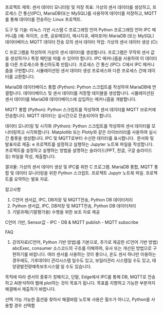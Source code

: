 프로젝트 제목: 센서 데이터 모니터링 및 저장
목표:
가상의 센서 데이터를 생성하고, 프로세스 간 통신(IPC), MariaDB(또는 MySQL)를 사용하여 데이터를 저장하고, MQTT를 통해 데이터를 전송하는 Linux 프로젝트.

도구 및 기술:
리눅스 기반 시스템
C 프로그래밍 언어
Python 프로그래밍 언어
IPC 메커니즘 (예: 파이프, 소켓, 공유메모리, 메시지큐, 세마포어)
MariaDB (또는 MySQL) 데이터베이스
MQTT 데이터 전송
모의 센서 데이터
작업:
가상의 센서 데이터 생성 (C):

C 프로그램을 작성하여 가상의 센서 데이터를 생성합니다.
프로그램은 무작위 센서 값을 생성하거나 특정 패턴을 따를 수 있어야 합니다.
IPC 메커니즘을 사용하여 이 데이터를 다른 프로세스와 통신하도록 만듭니다.
프로세스 간 통신 (IPC):
C에서 IPC 메커니즘을 구현합니다.
시뮬레이션된 센서 데이터 생성 프로세스와 다른 프로세스 간에 데이터를 교환합니다.

MariaDB 데이터베이스 통합 (Python):
Python 스크립트를 작성하여 MariaDB에 연결합니다.
데이터베이스 및 센서 데이터를 저장할 테이블을 생성합니다.
시뮬레이션된 센서 데이터를 MariaDB 데이터베이스에 삽입하는 메커니즘을 개발합니다.

MQTT 통합 (Python):
Python 스크립트를 작성하여 센서 데이터를 MQTT 브로커에 전송합니다.
MQTT 데이터는 실시간으로 전송되어야 합니다.

데이터 모니터링 및 시각화 (Python):
Python 스크립트를 작성하여 센서 데이터를 모니터링하고 시각화합니다.
Matplotlib 또는 Plotly와 같은 라이브러리를 사용하여 실시간 플롯을 생성합니다.
IPC 및 MQTT로부터 수신한 데이터를 표시합니다.
​
문서화 및 발표자료 제출:
e
프로젝트를 설정하고 실행하는 Jupyter 노트북 파일을 작성합니다.
​프로젝트를 설정하고 실행하는 방법을 설명하는 슬라이드(PPT, 한글, 구글 슬라이드 등) 파일을 작성, 제출합니다.

결과물:
가상의 센서 데이터 생성 및 IPC를 위한 C 프로그램.
MariaDB 통합, MQTT 통합 및 데이터 모니터링을 위한 Python 스크립트.
프로젝트 Jupytr 노트북 파일​.
프로젝트를 요약하는 발표 자료.

참고사항

1. C언어 센서값, IPC, DB저장 및 MQTT전송, Python DB 데이터처리
2. Python 센서값, IPC, DB저장 및 MQTT전송, Python DB 데이터처리
3. 기말과제(기말평가용) 수행을 위한 보조 자료 제공

C언어 기반,
Sensor값 - IPC - DB & MQTT publish - MQTT subscribe

FAQ

1. 강의자료(C언어, Python 기반 방법)를 기본으로,
   추가로 제공한 (C언어 기반 방법) abcExec, consumer 소스코드의 구조를 이해하여,
   유사 또는 개선된 방법으로 구현하기를 바랍니다.
   여러 센서를 사용하는 것이 좋으나, 온도 센서 하나만 이용하는 경우에도,
   기후데이터 관리시스템 일수도 있고,
   보일러관리 시스템일 수도 있고,
   태양광발전량예측보조시스템 일 수도 있습니다.

목적에 따라 센서의 종류가 정해지고, 단말, Edge에서 IPC를 통해 DB, MQTT로 전송하고 AI분석하여 웹에 plot하는 것이 목표가 됩니다.
목표를 지향하고 가능한 부분까지 해결해서 제출하기 바랍니다.

선택 가능
가능한 옵션을 찾아서 해결바람
노트북 사용은 필수가 아니고, Python을 사용할 경우 선택함


